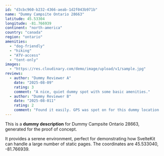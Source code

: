 ```yaml
---
id: "d3cbc960-b232-4366-aeab-1d2f043b971b"
name: "Dummy Campsite Ontario 28663"
latitude: 45.53304
longitude: -81.766939
continent: "north-america"
country: "canada"
region: "ontario"
amenities:
  - "dog-friendly"
  - "hiking"
  - "ATV-access"
  - "tent-only"
images:
  - "https://res.cloudinary.com/demo/image/upload/v1/sample.jpg"
reviews:
  - author: "Dummy Reviewer A"
    date: "2025-08-09"
    rating: 3
    comment: "A nice, quiet dummy spot with some basic amenities."
  - author: "Dummy Reviewer B"
    date: "2025-08-011"
    rating: 2
    comment: "Found it easily. GPS was spot on for this dummy location."
---
```


This is a **dummy description** for Dummy Campsite Ontario 28663, generated for the proof of concept.

It provides a serene environment, perfect for demonstrating how SvelteKit can handle a large number of static pages. The coordinates are 45.533040, -81.766939.
